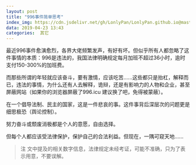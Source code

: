 ```yaml
---
layout: post
title: "996事件简单思考"
index_img: https://cdn.jsdelivr.net/gh/LonlyPan/LonlyPan.github.io@master/hexo_images/996事件简单思考/996icu.png
data: 2019-04-23 13:43
categories:  其它
---
```


最近996事件愈演愈烈，各界大佬频繁发声，有好有坏。但似乎所有人都忽略了这件事情的本质：996是违法的，我国法律明确规定每月加班不超过36小时，逾时支付150-300%的加班费。

而那些所谓的年轻就应该奋斗，要有激情，应该吃苦......这些都只是抬杠，解释而已，违法的事情，为什么还有人去解释，诡辩，还是有影响力的人物和企业，甚至屏蔽网站（如果你的浏览器屏蔽了996.icu 建议换了吧，免得被蒙蔽）。

在一个倡导法制、民主的国家，这是一件悲哀的事。这件事背后深层次的问题更是细思极恐（舆论控制）。

努力奋斗或颓废消极都是个人的意愿，自由选择。

但每个人都应该受法律保护，保护自己的合法利益。但现在，一隅可窥天地......

>注
>文中提及的相关数字信息，法律规定未经考证，可能不准确，只为了表示用意，不要误解。